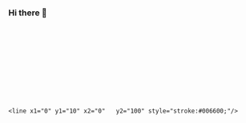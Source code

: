 ### Hi there 👋

<svg xmlns="http://www.w3.org/2000/svg"
    xmlns:xlink="http://www.w3.org/1999/xlink">

    <line x1="0" y1="10" x2="0"   y2="100" style="stroke:#006600;"/>

</svg>
